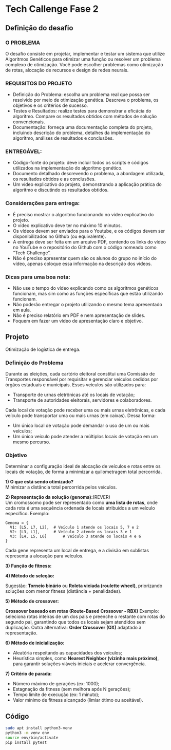 # Tech Callenge Fase 2

## Definição do desafio
### O PROBLEMA
O desafio consiste em projetar, implementar e testar um sistema que utilize Algoritmos Genéticos para otimizar uma função ou resolver um problema complexo de otimização. Você pode escolher problemas como otimização de rotas, alocação de recursos e design de redes neurais.

### REQUISITOS DO PROJETO
* Definição do Problema: escolha um problema real que possa ser resolvido por meio de otimização genética. Descreva o problema, os
objetivos e os critérios de sucesso.
* Testes e Resultados: realize testes para demonstrar a eficácia do algoritmo. Compare os resultados obtidos com métodos de solução
convencionais.
* Documentação: forneça uma documentação completa do projeto, incluindo descrição do problema, detalhes da implementação do algoritmo, análises de resultados e conclusões.

### ENTREGÁVEL:
* Código-fonte do projeto: deve incluir todos os scripts e códigos utilizados na implementação do algoritmo genético.
* Documento detalhado descrevendo o problema, a abordagem utilizada, os resultados obtidos e as conclusões.
* Um vídeo explicativo do projeto, demonstrando a aplicação prática do algoritmo e discutindo os resultados obtidos.

### Considerações para entrega:
* É preciso mostrar o algoritmo funcionando no vídeo explicativo do projeto.
* O vídeo explicativo deve ter no máximo 10 minutos.
* Os vídeos devem ser enviados para o Youtube, e os códigos devem ser disponibilizados no Github (ou equivalente).
* A entrega deve ser feita em um arquivo PDF, contendo os links do vídeo no YouTube e o repositório do Github com o código nomeado como
“Tech Challenge”.
* Não é preciso apresentar quem são os alunos do grupo no início do vídeo, apenas coloque essa informação na descrição dos vídeos.

### Dicas para uma boa nota:
* Não use o tempo do vídeo explicando como os algoritmos genéticos funcionam, mas sim como as funções específicas que estão utilizando
funcionam.
* Não poderão entregar o projeto utilizando o mesmo tema apresentado em aula.
* Não é preciso relatório em PDF e nem apresentação de slides.
* Foquem em fazer um vídeo de apresentação claro e objetivo.

## Projeto  
Otimização de logística de entrega.

### Definição do Problema
Durante as eleições, cada cartório eleitoral constitui uma Comissão de Transportes responsável por requisitar e gerenciar veículos cedidos por órgãos estaduais e municipais. Esses veículos são utilizados para:

* Transporte de urnas eletrônicas até os locais de votação;
* Transporte de autoridades eleitorais, servidores e colaboradores.

Cada local de votação pode receber uma ou mais urnas eletrônicas, e cada veículo pode transportar uma ou mais urnas (em caixas). Dessa forma:

* Um único local de votação pode demandar o uso de um ou mais veículos;
* Um único veículo pode atender a múltiplos locais de votação em um mesmo percurso.

### Objetivo
Determinar a configuração ideal de alocação de veículos e rotas entre os locais de votação, de forma a minimizar a quilometragem total percorrida.

**1) O que está sendo otimizado?**  
Minimizar a distância total percorrida pelos veículos.

**2) Representação da solução (genoma):**(REVER)     
Um cromossomo pode ser representado como **uma lista de rotas**, onde cada rota é uma sequência ordenada de locais atribuídos a um veículo específico.
Exemplo:

```
Genoma = {
  V1: [L5, L7, L2],  # Veículo 1 atende os locais 5, 7 e 2
  V2: [L3, L1],      # Veículo 2 atende os locais 3 e 1
  V3: [L4, L5, L6]       # Veículo 3 atende os locais 4 e 6
}
```

Cada gene representa um local de entrega, e a divisão em sublistas representa a alocação para veículos.

**3) Função de fitness:**


**4) Método de seleção:**

Sugestão: **Torneio binário** ou **Roleta viciada (roulette wheel)**, priorizando soluções com menor fitness (distância + penalidades).


**5) Método de crossover:**

**Crossover baseado em rotas (Route-Based Crossover - RBX)**
Exemplo: seleciona rotas inteiras de um dos pais e preenche o restante com rotas do segundo pai, garantindo que todos os locais sejam atendidos sem duplicação.
Outra alternativa: **Order Crossover (OX)** adaptado à representação.

**6) Método de inicialização:**

* Aleatória respeitando as capacidades dos veículos;
* Heurística simples, como **Nearest Neighbor (vizinho mais próximo)**, para garantir soluções viáveis iniciais e acelerar convergência.


**7) Critério de parada:**

* Número máximo de gerações (ex: 1000);
* Estagnação da fitness (sem melhora após N gerações);
* Tempo limite de execução (ex: 1 minuto);
* Valor mínimo de fitness alcançado (limiar ótimo ou aceitável).

## Código

```bash
sudo apt install python3-venv
python3 -m venv env
source env/bin/activate
pip install pytest
```
